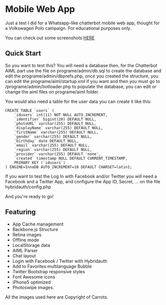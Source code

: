 Mobile Web App
==============

Just a test I did for a Whatsapp-like chatterbot mobile web app, thought for a Volkswagen Polo campaign.
For educational purposes only.

You can check out some screenshots [HERE](https://www.dropbox.com/sh/7y8i20hpql8uxbx/tCgd7VFy81)

Quick Start
-----------

So you want to test this? You will need a database then, for the Chatterbot AIML part use the file on programe/admin/db.sql to create
the database and edit the programe/admin/dbprefs.php, once you created the structure, you can edit the programe/aiml/startup.xml if you want and then  you must go to /programe/admin/botloader.php to populate the database,
you can edit or change the aiml files on programe/aiml folder.

You would also need a table for the user data you can create it like this:

    CREATE TABLE `users` (
        `idusers` int(11) NOT NULL AUTO_INCREMENT,
        `identifier` bigint(20) DEFAULT NULL,
        `photoURL` varchar(255) DEFAULT NULL,
        `displayName` varchar(255) DEFAULT NULL,
        `firstName` varchar(255) DEFAULT NULL,
        `gender` varchar(255) DEFAULT NULL,
        `birthday` date DEFAULT NULL,
        `email` varchar(255) DEFAULT NULL,
        `region` varchar(255) DEFAULT NULL,
        `provider` varchar(255) DEFAULT 'none',
        `created` timestamp NULL DEFAULT CURRENT_TIMESTAMP,
        PRIMARY KEY (`idusers`)
    ) ENGINE=InnoDB AUTO_INCREMENT=18 DEFAULT CHARSET=latin1;

If you want to test the Log In with Facebook and/or Twitter you will need a Facebook and a Twitter App, and configure the App ID, Secret, ... on the file hybridauth/config.php

And you're ready to go!

Featuring
---------
* App Cache management
* Backbone.js Structure
* Retina images
* Offline mode
* LocalStorage data
* AIML Parser
* Chat layout
* Login with Facebook / Twitter with Hybridauth
* Add to Favorites multilanguage Bubble
* Twitter Bootstrap responsive styles
* Font Awesome icons
* iPhone5 optimized
* Photoswipe images.

All the images used here are Copyright of Carrots.